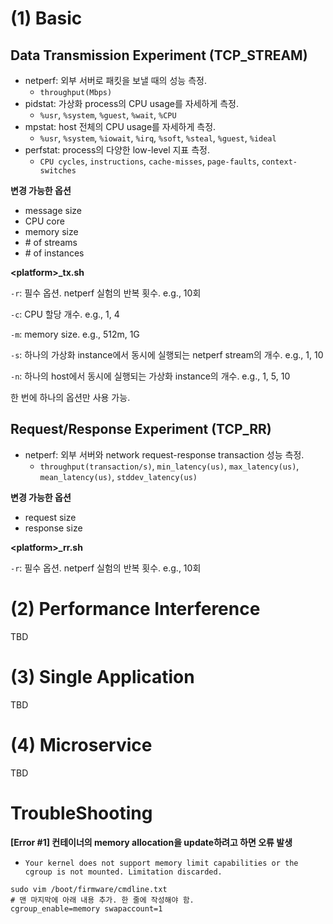 # (1) Basic
## Data Transmission Experiment (TCP_STREAM)
- netperf: 외부 서버로 패킷을 보낼 때의 성능 측정.
  - `throughput(Mbps)`
- pidstat: 가상화 process의 CPU usage를 자세하게 측정.
  - `%usr`, `%system`, `%guest`, `%wait`, `%CPU`
- mpstat: host 전체의 CPU usage를 자세하게 측정.
  - `%usr`, `%system`, `%iowait`, `%irq`, `%soft`, `%steal`, `%guest`, `%ideal`
- perfstat: process의 다양한 low-level 지표 측정.
  - `CPU cycles`, `instructions`, `cache-misses`, `page-faults`, `context-switches`

**변경 가능한 옵션**
- message size
- CPU core
- memory size
- \# of streams
- \# of instances

**\<platform\>_tx.sh**

`-r`: 필수 옵션. netperf 실험의 반복 횟수. e.g., 10회

`-c`: CPU 할당 개수. e.g., 1, 4

`-m`: memory size. e.g., 512m, 1G

`-s`: 하나의 가상화 instance에서 동시에 실행되는 netperf stream의 개수. e.g., 1, 10

`-n`: 하나의 host에서 동시에 실행되는 가상화 instance의 개수. e.g., 1, 5, 10

한 번에 하나의 옵션만 사용 가능.

## Request/Response Experiment (TCP_RR)
- netperf: 외부 서버와 network request-response transaction 성능 측정.
  - `throughput(transaction/s)`, `min_latency(us)`, `max_latency(us)`, `mean_latency(us)`, `stddev_latency(us)`

**변경 가능한 옵션**
- request size
- response size

**\<platform\>_rr.sh**

`-r`: 필수 옵션. netperf 실험의 반복 횟수. e.g., 10회


# (2) Performance Interference
TBD

# (3) Single Application
TBD

# (4) Microservice
TBD

# TroubleShooting
**[Error #1] 컨테이너의 memory allocation을 update하려고 하면 오류 발생**
- `Your kernel does not support memory limit capabilities or the cgroup is not mounted. Limitation discarded.`

```
sudo vim /boot/firmware/cmdline.txt
# 맨 마지막에 아래 내용 추가. 한 줄에 작성해야 함.
cgroup_enable=memory swapaccount=1
```
